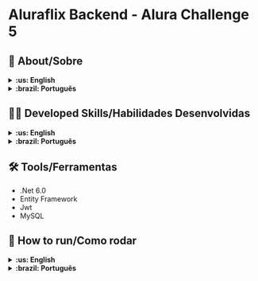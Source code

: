 # Aluraflix Backend - Alura Challenge 5

## :page_with_curl: About/Sobre

<details>
  <summary markdown="span"><strong>:us: English</strong></summary><br />

That is a api that basicaly implements a CRUD of videos with JWT authentication. It was developed as part of the 5° Edition of Alura Challenge Backend e and to test my .NET knowledges.
<br />

</details>
<details>
  <summary markdown="span"><strong>:brazil: Português</strong></summary><br />
Essa é uma API que basicamente implementa um CRUD de videos com autenticação JWT. Foi realizada como parte do Alura Challenge Edição 5 e para testar meus aprendizados de .NET.
<br />

</details>

## :man_technologist: Developed Skills/Habilidades Desenvolvidas

<details>
  <summary markdown="span"><strong>:us: English</strong></summary><br />

- Creation of APIs with .NET framework
- NET project structure
<br />
</details>

<details>
  <summary markdown="span"><strong>:brazil: Português</strong></summary><br />

- Criação de API's com .NET framework
- Estrutura de projetos .NET
<br />
</details>

## :hammer_and_wrench: Tools/Ferramentas

- .Net 6.0
- Entity Framework
- Jwt
- MySQL

## :rocket: How to run/Como rodar

<details>
  <summary markdown="span"><strong>:us: English</strong></summary><br />
    
<details open>
<summary markdown="span"><strong>:computer: Local</strong></summary><br />

Before installing make sure you have all the tools necessary to run the project.

### Necessary Tools

- .NET 6.0

### Installation

To install .NET 6.0 you can follow the instructions on the documentation page at: https://dotnet.microsoft.com/en-us/download/dotnet/6.0

After that, follow the instructions below:

**1 - Clone the repository and enter the project folder**

```bash
git git@github.com:gusttavocdn/aluraflix_backend.git && cd aluraflix_backend
```

**2 -Run the app**

```bash
    cd AluraFlixServer && dotnet run
```

You can access the api docs on the port: https://localhost:7270/swagger.

</details>

<br>
</details>

<details>
  <summary markdown="span"><strong>:brazil: Português</strong></summary><br />

  <details open>
   <summary markdown="span"><strong>:computer: Local</strong></summary><br />

Antes de instalar tenha certeza de ter todas as ferramentas necessarias para rodar o projeto.

### Ferramentas necessarias

- .NET 6.0

### Instalação

Para instalar o .NET 6.0, você pode seguir as instruções na página de documentação em: https://dotnet.microsoft.com/en-us/download/dotnet/6.0.

Apos isso, siga as intruções abaixo:

**1 - Clone o repositório e entre na pasta do projeto**

```bash
 git git@github.com:gusttavocdn/aluraflix_backend.git && cd aluraflix_backend
```

**2 - Inicie o app**

```bash
    cd AluraFlixServer && dotnet run
```

Você pode acesasr a documentação da api na porta: https://localhost:7270/swagger.

  </details>
</details>

<!-- ## :trophy: Grade/Nota -->
